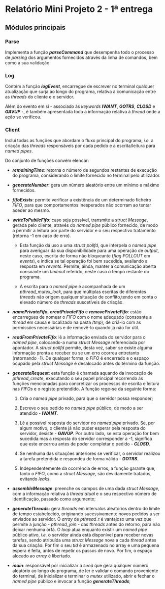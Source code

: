 # Relatório Mini Projeto 2 - 1ª entrega

## Módulos principais

### Parse

Implementa a função **_parseCommand_** que desempenha todo o processo de _parsing_ dos argumentos fornecidos através da linha de comandos, bem como a sua validação.

### Log

Contém a função **_logEvent_**, encarregue de escrever no terminal qualquer atualização que surja ao longo do programa, relativa à comunicação entre as _threads_ do cliente e o servidor. 

Além do evento em si - associado às _keywords_ **_IWANT_**, **_GOTRS_**, **_CLOSD_** e **_GAVUP_** -, é também apresentada toda a informação relativa à _thread_ onde a ação se verificou.

### Client

Inclui todas as funções que abordam o fluxo principal do programa, _i.e._ a criação das _threads_ responsáveis por cada pedido e a escrita/leitura para _named pipes_.

Do conjunto de funções convém elencar: 

- **_remainingTime_**: retorna o número de segundos restantes de execução do programa, considerando o limite fornecido no terminal pelo utilizador.

- **_generateNumber_**: gera um número aleatório entre um mínimo e máximo fornecidos.

- **_fifoExists_**: permite verificar a existência de um determinado ficheiro _FIFO_, para que comportamentos inesperados não ocorram ao tentar aceder ao mesmo.

- **_writeToPublicFifo_**: caso seja possível, transmite a _struct Message_, gerada pelo cliente, através do _named pipe_ público fornecido, de modo a permitir a leitura por parte do servidor e o seu respectivo tratamento (retorna -1 em caso de erro).

    - Esta função dá uso a uma _struct pollfd_, que interpela o _named pipe_ para averiguar da sua disponibilidade para uma operação de _output_, neste caso, escrita de forma não bloqueante (_flag POLLOUT_ em _events_), e indica se tal operação foi bem sucedida, avaliando a resposta em _revents_. Permite, ainda, manter a comunicação aberta consoante um _timeout_ referido, neste caso o tempo restante do programa.

    - A escrita para o _named pipe_ é acompanhada de um _pthread_mutex_lock_, para que múltiplas escritas de diferentes _threads_ não origem qualquer situação de conflito,tendo em conta o elevado número de _threads_ suscetíveis de criação.

- **_namePrivateFifo_**, **_creatPrivateFifo_** e **_removePrivateFifo_**: estão encarregues de nomear o _FIFO_ com o nome adequado (consoante a _thread_ em causa e localizado na pasta _/tmp_), de criá-lo com as permissões necessárias e de removê-lo quando já não for útil.

- **_readFromPrivateFifo_**: lê a informação enviada do servidor para o _named pipe_, colocando-a numa _struct Message_ referenciada por apontador. A _struct pollfd_ permite, desta vez, saber se existe alguma informação pronta a receber ou se um erro ocorreu entretanto (retornando -1). De qualquer forma, o _FIFO_ é encerrado e o espaço ocupado pela _struct Message_ é desalocado antes do término da função.

- **_generateRequest_**: esta função é chamada aquando da invocação de _pthread_create_, executando o seu papel principal recorrendo às funções mencionadas para concretizar os processos de escrita e leitura nas _FIFOs_ e o registo pretendido. A função rege-se da seguinte forma: 

    1. Cria o _named pipe_ privado, para que o servidor possa responder;
    2. Escreve o seu pedido no _named pipe_ público, de modo a ser atendido - **_IWANT_**.

    3. Lê a possível resposta do servidor no _named pipe_ privado. Se, por algum motivo, o cliente já não puder esperar pela resposta do servidor, desiste - **_GAVUP_**. Por outro lado, se esta operação for bem sucedida mas a resposta do servidor corresponder a -1, significa que este encerrou antes de poder completar o pedido - **_CLOSD_**.

    4. Se nenhuma das situações anteriores se verificar, o servidor realizou a tarefa pretendida e respondeu de forma válida - **_GOTRS_**.

    5. Independentemente da ocorrência de erros, a função garante que, tanto o _FIFO_, como a _struct Message_, são devidamente tratados, evitando _leaks_.

- **_assembleMessage_**: preenche os campos de uma dada _struct Message_, com a informação relativa à _thread atual_ e o seu respectivo número de identificação, passado como argumento;

- **_generateThreads_**: gera _threads_ em intervalos aleatórios dentro do limite de tempo estabelecido, originando sucessivamente novos pedidos a ser enviados ao servidor. O _array_ de _pthread_t_ é vantajoso uma vez que permite a junção - _pthread_join_ - das _threads_ antes do retorno, para não deixar nenhuma órfã. O _loop_ atua enquanto existir um _named pipe_ público ativo, _i.e._ o servidor ainda está disponível para receber novas tarefas, sendo atribuída uma _struct Message_ nova a cada _thread_ antes da sua criação. Por fim o seu _tid_ é armazenado no array e uma pequena espera é feita, antes de repetir os passos de novo. Por fim, o espaço alocado ao _array_ é libertado.

- **_main_**: responsável por inicializar a _seed_ que gera qualquer número aleatório ao longo do programa, de ler e validar o comando proveniente do terminal, de inicializar e terminar o _mutex_ utilizado, abrir e fechar o _named pipe_ público e invocar a função **_generateThreads_**;